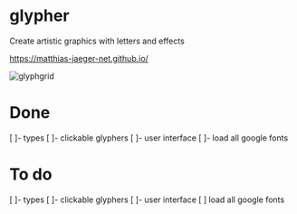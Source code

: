 # glypher
Create artistic graphics with letters and effects

https://matthias-jaeger-net.github.io/

![glyphgrid](img/1691_glyphs_matthias_jaeger.jpg)


# Done
[ ]- types
[ ]- clickable glyphers
[ ]- user interface
[ ]- load all google fonts


# To do
[ ]- types
[ ]- clickable glyphers
[ ]- user interface
[ ] load all google fonts
